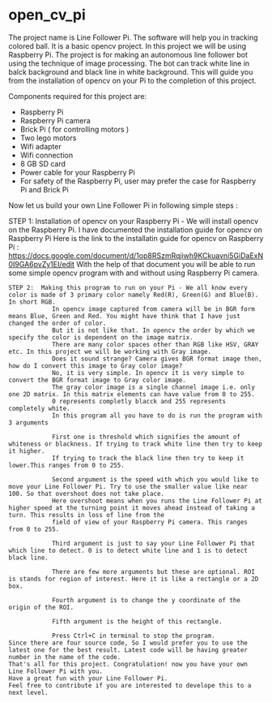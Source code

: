 open_cv_pi
==========

The project name is Line Follower Pi. The software will help you in tracking colored ball. It is a basic opencv project. In this project we will be using Raspberry Pi. The project is for making an autonomous line follower bot using the technique of image processing. The bot can track white line in balck background and black line in white background. This will guide you from the installation of opencv on your Pi to the completion of this project.

Components required for this project are:
- Raspberry Pi
- Raspberry Pi camera
- Brick Pi ( for controlling motors )
- Two lego motors
- Wifi adapter 
- Wifi connection
- 8 GB SD card
- Power cable for your Raspberry Pi
- For safety of the Raspberry Pi, user may prefer the case for Raspberry Pi and Brick Pi
	
Now let us build your own Line Follower Pi in following simple steps :

STEP 1: Installation of opencv on your Raspberry Pi - We will install opencv on the Raspberry Pi. I have documented the installation guide for opencv on Raspberry Pi
				Here is the link to the installatin guide for opencv on Raspberry Pi : https://docs.google.com/document/d/1op8RSzmRqjiwh9KCkuavni5GiDaExN0I9GA6pvZy1EI/edit
				With the help of that document you will be able to run some simple opencv program with and without using Raspberry Pi camera.

	STEP 2:  Making this program to run on your Pi - We all know every color is made of 3 primary color namely Red(R), Green(G) and Blue(B). In short RGB.
				In opencv image captured from camera will be in BGR form means Blue, Green and Red. You might have think that I have just changed the order of color.
				But it is not like that. In opencv the order by which we specify the color is dependent on the image matrix.
				There are many color spaces other than RGB like HSV, GRAY etc. In this project we will be working with Gray image.
				Does it sound strange? Camera gives BGR format image then, how do I convert this image to Gray color image?
				No, it is very simple. In opencv it is very simple to convert the BGR format image to Gray color image.
				The gray color image is a single channel image i.e. only one 2D matrix. In this matrix elements can have value from 0 to 255.
				0 represents completly blacck and 255 represents completely white.
				In this program all you have to do is run the program with 3 arguments
				
				First one is threshold which signifies the amount of whiteness or blackness. If trying to track white line then try to keep it higher.
				If trying to track the black line then try to keep it lower.This ranges from 0 to 255.
				
				Second argument is the speed with which you would like to move your Line Follower Pi. Try to use the smaller value like near 100. So that overshoot does not take place.
				Here overshoot means when you runs the Line Follower Pi at higher speed at the turning point it moves ahead instead of taking a turn. This results in loss of line from the 
				field of view of your Raspberry Pi camera. This ranges from 0 to 255.
				
				Third argument is just to say your Line Follower Pi that which line to detect. 0 is to detect white line and 1 is to detect black line.

				There are few more arguments but these are optional. ROI is stands for region of interest. Here it is like a rectangle or a 2D box.
				
				Fourth argument is to change the y coordinate of the origin of the ROI.
				
				Fifth argument is the height of this rectangle.
				
				Press Ctrl+C in terminal to stop the program. 
	Since there are four source code, So I would prefer you to use the latest one for the best result. Latest code will be having greater number in the name of the code.			
	That's all for this project. Congratulation! now you have your own Line Follower Pi with you.
	Have a great fun with your Line Follower Pi.
	Feel free to contribute if you are interested to develope this to a next level.